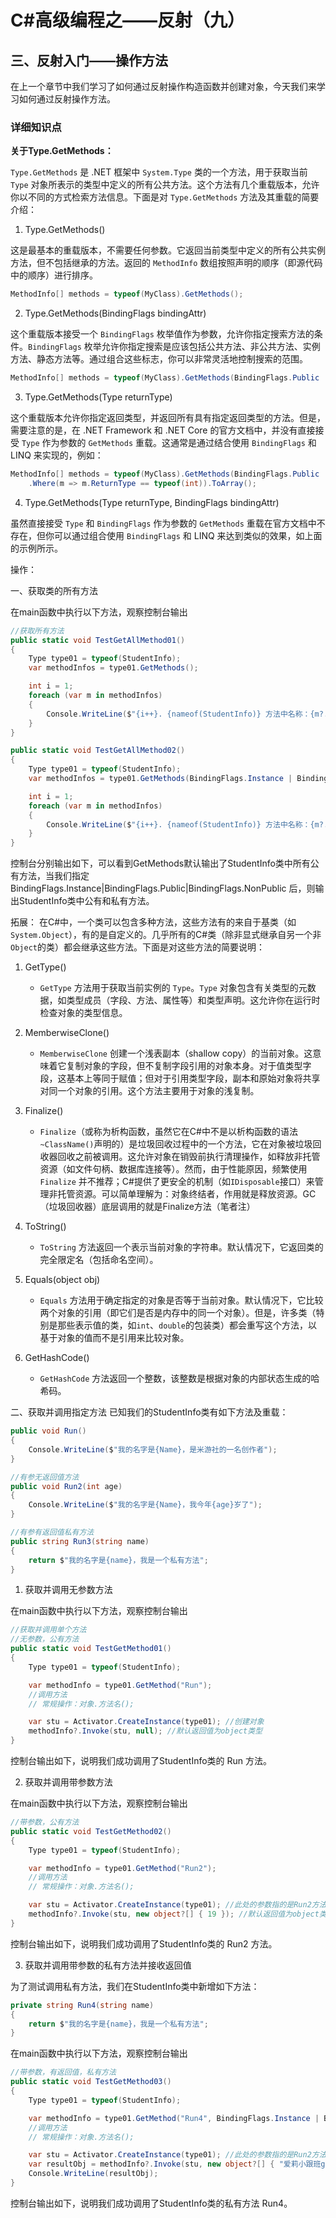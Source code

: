 # C#高级编程之——反射（九）

## 三、反射入门——操作方法

在上一个章节中我们学习了如何通过反射操作构造函数并创建对象，今天我们来学习如何通过反射操作方法。

### 详细知识点

**关于Type.GetMethods：**

`Type.GetMethods` 是 .NET 框架中 `System.Type` 类的一个方法，用于获取当前 `Type` 对象所表示的类型中定义的所有公共方法。这个方法有几个重载版本，允许你以不同的方式检索方法信息。下面是对 `Type.GetMethods` 方法及其重载的简要介绍：

1. Type.GetMethods()

这是最基本的重载版本，不需要任何参数。它返回当前类型中定义的所有公共实例方法，但不包括继承的方法。返回的 `MethodInfo` 数组按照声明的顺序（即源代码中的顺序）进行排序。

```csharp
MethodInfo[] methods = typeof(MyClass).GetMethods();
```

2. Type.GetMethods(BindingFlags bindingAttr)

这个重载版本接受一个 `BindingFlags` 枚举值作为参数，允许你指定搜索方法的条件。`BindingFlags` 枚举允许你指定搜索是应该包括公共方法、非公共方法、实例方法、静态方法等。通过组合这些标志，你可以非常灵活地控制搜索的范围。

```csharp
MethodInfo[] methods = typeof(MyClass).GetMethods(BindingFlags.Public | BindingFlags.NonPublic | BindingFlags.Static);
```

3. Type.GetMethods(Type returnType)

这个重载版本允许你指定返回类型，并返回所有具有指定返回类型的方法。但是，需要注意的是，在 .NET Framework 和 .NET Core 的官方文档中，并没有直接接受 `Type` 作为参数的 `GetMethods` 重载。这通常是通过结合使用 `BindingFlags` 和 LINQ 来实现的，例如：

```csharp
MethodInfo[] methods = typeof(MyClass).GetMethods(BindingFlags.Public | BindingFlags.Instance)
    .Where(m => m.ReturnType == typeof(int)).ToArray();
```

4. Type.GetMethods(Type returnType, BindingFlags bindingAttr)

虽然直接接受 `Type` 和 `BindingFlags` 作为参数的 `GetMethods` 重载在官方文档中不存在，但你可以通过组合使用 `BindingFlags` 和 LINQ 来达到类似的效果，如上面的示例所示。


操作：

一、获取类的所有方法

在main函数中执行以下方法，观察控制台输出

```csharp
//获取所有方法
public static void TestGetAllMethod01()
{
    Type type01 = typeof(StudentInfo);
    var methodInfos = type01.GetMethods();

    int i = 1;
    foreach (var m in methodInfos)
    {
        Console.WriteLine($"{i++}. {nameof(StudentInfo)} 方法中名称：{m?.Name},返回值类型：{m?.ReturnType}");
    }
}

public static void TestGetAllMethod02()
{
    Type type01 = typeof(StudentInfo);
    var methodInfos = type01.GetMethods(BindingFlags.Instance | BindingFlags.Public | BindingFlags.NonPublic);

    int i = 1;
    foreach (var m in methodInfos)
    {
        Console.WriteLine($"{i++}. {nameof(StudentInfo)} 方法中名称：{m?.Name},返回值类型：{m?.ReturnType}");
    }
}

```

控制台分别输出如下，可以看到GetMethods默认输出了StudentInfo类中所有公有方法，当我们指定 BindingFlags.Instance|BindingFlags.Public|BindingFlags.NonPublic 后，则输出StudentInfo类中公有和私有方法。

拓展：
在C#中，一个类可以包含多种方法，这些方法有的来自于基类（如`System.Object`），有的是自定义的。几乎所有的C#类（除非显式继承自另一个非`Object`的类）都会继承这些方法。下面是对这些方法的简要说明：

1. GetType()
   - `GetType` 方法用于获取当前实例的 `Type`。`Type` 对象包含有关类型的元数据，如类型成员（字段、方法、属性等）和类型声明。这允许你在运行时检查对象的类型信息。

2. MemberwiseClone()
   - `MemberwiseClone` 创建一个浅表副本（shallow copy）的当前对象。这意味着它复制对象的字段，但不复制字段引用的对象本身。对于值类型字段，这基本上等同于赋值；但对于引用类型字段，副本和原始对象将共享对同一个对象的引用。这个方法主要用于对象的浅复制。

3. Finalize()
   - `Finalize`（或称为析构函数，虽然它在C#中不是以析构函数的语法`~ClassName()`声明的）是垃圾回收过程中的一个方法，它在对象被垃圾回收器回收之前被调用。这允许对象在销毁前执行清理操作，如释放非托管资源（如文件句柄、数据库连接等）。然而，由于性能原因，频繁使用 `Finalize` 并不推荐；C#提供了更安全的机制（如`IDisposable`接口）来管理非托管资源。可以简单理解为：对象终结者，作用就是释放资源。GC（垃圾回收器）底层调用的就是Finalize方法（笔者注）

4. ToString()
   - `ToString` 方法返回一个表示当前对象的字符串。默认情况下，它返回类的完全限定名（包括命名空间）。

5. Equals(object obj)
   - `Equals` 方法用于确定指定的对象是否等于当前对象。默认情况下，它比较两个对象的引用（即它们是否是内存中的同一个对象）。但是，许多类（特别是那些表示值的类，如`int`、`double`的包装类）都会重写这个方法，以基于对象的值而不是引用来比较对象。

6. GetHashCode()
   - `GetHashCode` 方法返回一个整数，该整数是根据对象的内部状态生成的哈希码。

二、获取并调用指定方法
已知我们的StudentInfo类有如下方法及重载：

```csharp
public void Run()
{
    Console.WriteLine($"我的名字是{Name}，是米游社的一名创作者");
}

//有参无返回值方法
public void Run2(int age)
{
    Console.WriteLine($"我的名字是{Name}，我今年{age}岁了");
}

//有参有返回值私有方法
public string Run3(string name)
{
    return $"我的名字是{name}，我是一个私有方法";
}
```

1. 获取并调用无参数方法

在main函数中执行以下方法，观察控制台输出

```csharp
//获取并调用单个方法
//无参数，公有方法
public static void TestGetMethod01()
{
    Type type01 = typeof(StudentInfo);

    var methodInfo = type01.GetMethod("Run");
    //调用方法
    // 常规操作：对象.方法名();

    var stu = Activator.CreateInstance(type01); //创建对象
    methodInfo?.Invoke(stu, null); //默认返回值为object类型
}
```

控制台输出如下，说明我们成功调用了StudentInfo类的 Run 方法。

2. 获取并调用带参数方法

在main函数中执行以下方法，观察控制台输出

```csharp
//带参数，公有方法
public static void TestGetMethod02()
{
    Type type01 = typeof(StudentInfo);

    var methodInfo = type01.GetMethod("Run2");
    //调用方法
    // 常规操作：对象.方法名();

    var stu = Activator.CreateInstance(type01); //此处的参数指的是Run2方法的参数age
    methodInfo?.Invoke(stu, new object?[] { 19 }); //默认返回值为object类型
}
```

控制台输出如下，说明我们成功调用了StudentInfo类的 Run2 方法。

3. 获取并调用带参数的私有方法并接收返回值

为了测试调用私有方法，我们在StudentInfo类中新增如下方法：

```csharp
private string Run4(string name)
{
    return $"我的名字是{name}，我是一个私有方法";
}
```

在main函数中执行以下方法，观察控制台输出

```csharp
//带参数，有返回值，私有方法
public static void TestGetMethod03()
{
    Type type01 = typeof(StudentInfo);

    var methodInfo = type01.GetMethod("Run4", BindingFlags.Instance | BindingFlags.NonPublic); //私有方法
    //调用方法
    // 常规操作：对象.方法名();

    var stu = Activator.CreateInstance(type01); //此处的参数指的是Run2方法的参数age
    var resultObj = methodInfo?.Invoke(stu, new object?[] { "爱莉小跟班gaolx" }); //默认返回值为object类型
    Console.WriteLine(resultObj);
}
```

控制台输出如下，说明我们成功调用了StudentInfo类的私有方法 Run4。
